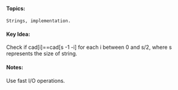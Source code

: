#### Topics:
    Strings, implementation.
    
#### Key Idea:

Check if cad[i]==cad[s -1 -i] for each i between 0 and s/2, where s represents the size of string.
    
#### Notes:

Use fast I/O operations.
    
